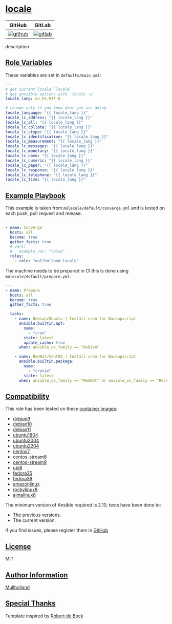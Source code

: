 # [locale](#locale)

|GitHub|GitLab|
|------|------|
|[![github](https://github.com/mullholland/ansible-role-locale/workflows/Ansible%20Molecule/badge.svg)](https://github.com/mullholland/ansible-role-locale/actions)|[![gitlab](https://gitlab.com/mullholland/ansible-role-locale/badges/main/pipeline.svg)](https://gitlab.com/mullholland/ansible-role-locale)|

description

## [Role Variables](#role-variables)

These variables are set in `defaults/main.yml`:
```yaml
---
# get current locale `locale`
# get possible options with `locale -a`
locale_lang: en_US.UTF-8

# change only if you know what you are doing
locale_language: "{{ locale_lang }}"
locale_lc_address: "{{ locale_lang }}"
locale_lc_all: "{{ locale_lang }}"
locale_lc_collate: "{{ locale_lang }}"
locale_lc_ctype: "{{ locale_lang }}"
locale_lc_identification: "{{ locale_lang }}"
locale_lc_measurement: "{{ locale_lang }}"
locale_lc_messages: "{{ locale_lang }}"
locale_lc_monetary: "{{ locale_lang }}"
locale_lc_name: "{{ locale_lang }}"
locale_lc_numeric: "{{ locale_lang }}"
locale_lc_paper: "{{ locale_lang }}"
locale_lc_response: "{{ locale_lang }}"
locale_lc_telephone: "{{ locale_lang }}"
locale_lc_time: "{{ locale_lang }}"
```


## [Example Playbook](#example-playbook)

This example is taken from `molecule/default/converge.yml` and is tested on each push, pull request and release.
```yaml
---
- name: Converge
  hosts: all
  become: true
  gather_facts: true
  # vars:
  #   example_var: "value"
  roles:
    - role: "mullholland.locale"
```

The machine needs to be prepared in CI this is done using `molecule/default/prepare.yml`:
```yaml
---
- name: Prepare
  hosts: all
  become: true
  gather_facts: true

  tasks:
    - name: Debian/Ubuntu | Install cron for Backupscript
      ansible.builtin.apt:
        name:
          - "cron"
        state: latest
        update_cache: true
      when: ansible_os_family == "Debian"

    - name: RedHat/CentOS | Install cron for Backupscript
      ansible.builtin.package:
        name:
          - "cronie"
        state: latest
      when: ansible_os_family == "RedHat" or ansible_os_family == "Rocky"
```





## [Compatibility](#compatibility)

This role has been tested on these [container images](https://hub.docker.com/u/mullholland):

-   [debian9](https://hub.docker.com/r/mullholland/docker-molecule-debian9)
-   [debian10](https://hub.docker.com/r/mullholland/docker-molecule-debian10)
-   [debian11](https://hub.docker.com/r/mullholland/docker-molecule-debian11)
-   [ubuntu1804](https://hub.docker.com/r/mullholland/docker-molecule-ubuntu1804)
-   [ubuntu2004](https://hub.docker.com/r/mullholland/docker-molecule-ubuntu2004)
-   [ubuntu2204](https://hub.docker.com/r/mullholland/docker-molecule-ubuntu2204)
-   [centos7](https://hub.docker.com/r/mullholland/docker-molecule-centos7)
-   [centos-stream8](https://hub.docker.com/r/mullholland/docker-molecule-centos-stream8)
-   [centos-stream9](https://hub.docker.com/r/mullholland/docker-molecule-centos-stream9)
-   [ubi8](https://hub.docker.com/r/mullholland/docker-molecule-ubi8)
-   [fedora35](https://hub.docker.com/r/mullholland/docker-molecule-fedora35)
-   [fedora36](https://hub.docker.com/r/mullholland/docker-molecule-fedora36)
-   [amazonlinux](https://hub.docker.com/r/mullholland/docker-molecule-amazonlinux)
-   [rockylinux8](https://hub.docker.com/r/mullholland/docker-molecule-rockylinux8)
-   [almalinux8](https://hub.docker.com/r/mullholland/docker-molecule-almalinux8)

The minimum version of Ansible required is 2.10, tests have been done to:

-   The previous versions.
-   The current version.





If you find issues, please register them in [GitHub](https://github.com/mullholland/ansible-role-locale/issues)

## [License](#license)

MIT


## [Author Information](#author-information)

[Mullholland](https://github.com/mullholland)

## [Special Thanks](#special-thanks)

Template inspired by [Robert de Bock](https://github.com/robertdebock)
